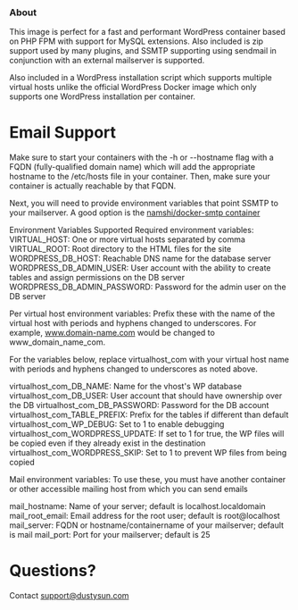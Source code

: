 ### About

This image is perfect for a fast and performant WordPress container based on PHP FPM with support for MySQL extensions. Also included is zip support used by many plugins, and SSMTP supporting using sendmail in conjunction with an external mailserver is supported.

Also included in a WordPress installation script which supports multiple virtual hosts unlike the official WordPress Docker image which only supports one WordPress installation per container.

# Email Support

Make sure to start your containers with the -h or --hostname flag with a FQDN (fully-qualified domain name) which will add the appropriate hostname to the /etc/hosts file in your container. Then, make sure your container is actually reachable by that FQDN.

Next, you will need to provide environment variables that point SSMTP to your mailserver. A good option is the [namshi/docker-smtp container](<a href="https://github.com/namshi/docker-smtp">)

Environment Variables Supported
Required environment variables:
VIRTUAL_HOST: One or more virtual hosts separated by comma
VIRTUAL_ROOT: Root directory to the HTML files for the site
WORDPRESS_DB_HOST: Reachable DNS name for the database server
WORDPRESS_DB_ADMIN_USER: User account with the ability to create tables and
              			     assign permissions on the DB server
WORDPRESS_DB_ADMIN_PASSWORD: Password for the admin user on the DB server

Per virtual host environment variables:
Prefix these with the name of the virtual host with periods and hyphens
changed to underscores. For example, www.domain-name.com would be changed to
www_domain_name_com.

For the variables below, replace virtualhost_com with your virtual host name
with periods and hyphens changed to underscores as noted above.

virtualhost_com_DB_NAME: Name for the vhost's WP database
virtualhost_com_DB_USER: User account that should have ownership over the DB
virtualhost_com_DB_PASSWORD: Password for the DB account
virtualhost_com_TABLE_PREFIX: Prefix for the tables if different than default
virtualhost_com_WP_DEBUG: Set to 1 to enable debugging
virtualhost_com_WORDPRESS_UPDATE: If set to 1 for true, the WP files will
            be copied even if they already exist in the destination
virtualhost_com_WORDPRESS_SKIP: Set to 1 to prevent WP files from being copied


Mail environment variables:
To use these, you must have another container or other accessible mailing
host from which you can send emails

mail_hostname: Name of your server; default is localhost.localdomain
mail_root_email: Email address for the root user; default is root@localhost
mail_server: FQDN or hostname/containername of your mailserver; default is mail
mail_port: Port for your mailserver; default is 25

# Questions?

Contact [support@dustysun.com](<a href="mailto:support@dustysun.com">)
